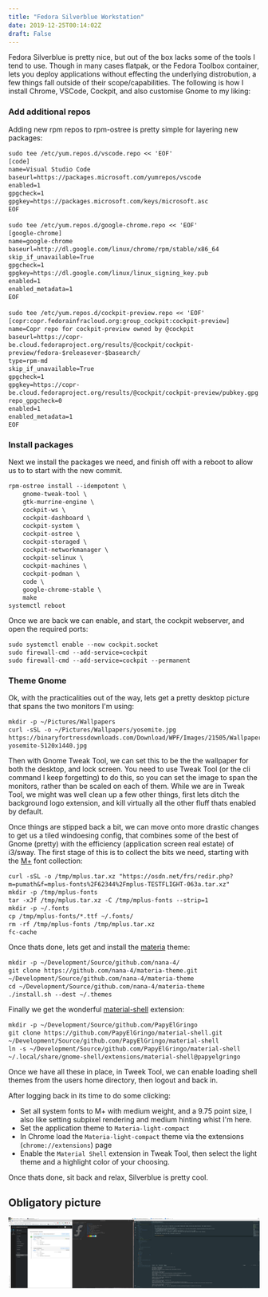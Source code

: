 ```yaml
---
title: "Fedora Silverblue Workstation"
date: 2019-12-25T00:14:02Z
draft: False
---
```


Fedora Silverblue is pretty nice, but out of the box lacks some of the tools I tend to use. Though in many cases flatpak, or the Fedora Toolbox container, lets you deploy applications without effecting the underlying distrobution, a few things fall outside of their scope/capabilities. The following is how I install Chrome, VSCode, Cockpit, and also customise Gnome to my liking:

### Add additional repos
Adding new rpm repos to rpm-ostree is pretty simple for layering new packages:
```shell
sudo tee /etc/yum.repos.d/vscode.repo << 'EOF'
[code]
name=Visual Studio Code
baseurl=https://packages.microsoft.com/yumrepos/vscode
enabled=1
gpgcheck=1
gpgkey=https://packages.microsoft.com/keys/microsoft.asc
EOF

sudo tee /etc/yum.repos.d/google-chrome.repo << 'EOF'
[google-chrome]
name=google-chrome
baseurl=http://dl.google.com/linux/chrome/rpm/stable/x86_64
skip_if_unavailable=True
gpgcheck=1
gpgkey=https://dl.google.com/linux/linux_signing_key.pub
enabled=1
enabled_metadata=1
EOF

sudo tee /etc/yum.repos.d/cockpit-preview.repo << 'EOF'
[copr:copr.fedorainfracloud.org:group_cockpit:cockpit-preview]
name=Copr repo for cockpit-preview owned by @cockpit
baseurl=https://copr-be.cloud.fedoraproject.org/results/@cockpit/cockpit-preview/fedora-$releasever-$basearch/
type=rpm-md
skip_if_unavailable=True
gpgcheck=1
gpgkey=https://copr-be.cloud.fedoraproject.org/results/@cockpit/cockpit-preview/pubkey.gpg
repo_gpgcheck=0
enabled=1
enabled_metadata=1
EOF
```

### Install packages
Next we install the packages we need, and finish off with a reboot to allow us to to start with the new commit.

```shell
rpm-ostree install --idempotent \
    gnome-tweak-tool \
    gtk-murrine-engine \
    cockpit-ws \
    cockpit-dashboard \
    cockpit-system \
    cockpit-ostree \
    cockpit-storaged \
    cockpit-networkmanager \
    cockpit-selinux \
    cockpit-machines \
    cockpit-podman \
    code \
    google-chrome-stable \
    make
systemctl reboot
```

Once we are back we can enable, and start, the cockpit webserver, and open the required ports:
```shell
sudo systemctl enable --now cockpit.socket
sudo firewall-cmd --add-service=cockpit
sudo firewall-cmd --add-service=cockpit --permanent
```

### Theme Gnome
Ok, with the practicalities out of the way, lets get a pretty desktop picture that spans the two monitors I'm using:
```shell
mkdir -p ~/Pictures/Wallpapers
curl -sSL -o ~/Pictures/Wallpapers/yosemite.jpg https://binaryfortressdownloads.com/Download/WPF/Images/21505/WallpaperFusion-yosemite-5120x1440.jpg
```

Then with Gnome Tweak Tool, we can set this to be the the wallpaper for both the desktop, and lock screen. You need to use Tweak Tool (or the cli command I keep forgetting) to do this, so you can set the image to span the monitors, rather than be scaled on each of them. While we are in Tweak Tool, we might was well clean up a few other things, first lets ditch the background logo extension, and kill virtually all the other fluff thats enabled by default.


Once things are stipped back a bit, we can move onto more drastic changes to get us a tiled windoesing config, that combines some of the best of Gnome (pretty) with the efficiency (application screen real estate) of i3/sway. The first stage of this is to collect the bits we need, starting with the [M+](https://mplus-fonts.osdn.jp/) font collection:

```shell
curl -sSL -o /tmp/mplus.tar.xz "https://osdn.net/frs/redir.php?m=pumath&f=mplus-fonts%2F62344%2Fmplus-TESTFLIGHT-063a.tar.xz"
mkdir -p /tmp/mplus-fonts
tar -xJf /tmp/mplus.tar.xz -C /tmp/mplus-fonts --strip=1
mkdir -p ~/.fonts
cp /tmp/mplus-fonts/*.ttf ~/.fonts/
rm -rf /tmp/mplus-fonts /tmp/mplus.tar.xz
fc-cache
```

Once thats done, lets get and install the [materia](https://github.com/nana-4/materia-theme) theme:

```shell
mkdir -p ~/Development/Source/github.com/nana-4/
git clone https://github.com/nana-4/materia-theme.git ~/Development/Source/github.com/nana-4/materia-theme
cd ~/Development/Source/github.com/nana-4/materia-theme
./install.sh --dest ~/.themes
```

Finally we get the wonderful [material-shell](https://github.com/PapyElGringo/material-shell) extension:

```shell
mkdir -p ~/Development/Source/github.com/PapyElGringo
git clone https://github.com/PapyElGringo/material-shell.git ~/Development/Source/github.com/PapyElGringo/material-shell
ln -s ~/Development/Source/github.com/PapyElGringo/material-shell ~/.local/share/gnome-shell/extensions/material-shell@papyelgringo
```

Once we have all these in place, in Tweek Tool, we can enable loading shell themes from the users home directory, then logout and back in.

After logging back in its time to do some clicking:
 * Set all system fonts to M+ with medium weight, and a 9.75 point size, I also like setting subpixel rendering and medium hinting whist I'm here.
 * Set the application theme to `Materia-light-compact`
 * In Chrome load the `Materia-light-compact` theme via the extensions (`chrome://extensions`) page
 * Enable the `Material Shell` extension in Tweak Tool, then select the light theme and a highlight color of your choosing.

 Once thats done, sit back and relax, Silverblue is pretty cool.

 ## Obligatory picture
 ![](./desktop.png)